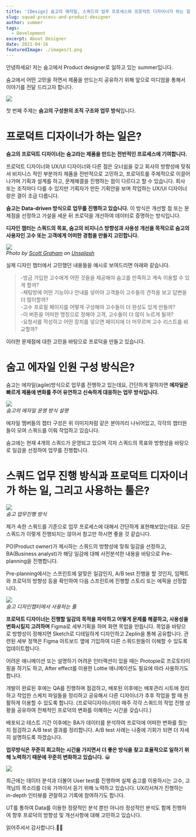 ```yaml
---
title: '[Design] 숨고의 애자일, 스쿼드의 업무 프로세스와 프로덕트 디자이너가 하는 일'
slug: squad-process-and-product-designer
author: summer
tags:
  - Development
excerpt: About Designer
date: 2021-04-16
featuredImage: ./images/1.png
---
```


안녕하세요! 저는 숨고에서 Product designer로 일하고 있는 summer입니다.

숨고에서 어떤 고민을 하면서 제품을 만드는지 공유하기 위해 앞으로 미디엄을 통해서 이야기를 전달 드리고자 합니다.

![](./images/1.jpeg)

첫 번째 주제는 **숨고의 구성원의 조직 구조와 업무 방식**입니다.

# 프로덕트 디자이너가 하는 일은?

**숨고의 프로덕트 디자이너는 숨고라는 제품을 만드는 전반적인 프로세스에 기여합니다.**

프로덕트 디자이너와 UX/UI 디자이너와 다른 점은 오너쉽을 갖고 회사의 방향성에 맞춰서 비지니스 적인 부분까지 제품을 전반적으로 고민하고, 프로덕트를 주체적으로 이끌어나가며 기획과 설계를 하고, 문제해결을 진행하는 점이 다르다고 할 수 있습니다. 회사 또는 조직마다 다를 수 있지만 기획자가 만든 기획안을 보며 작업하는 UX/UI 디자이너랑은 결이 조금 다릅니다.

**숨고는 Data-driven 방식으로 업무를 진행하고 있습니다.** 이 방식은 개선할 점 또는 문제점을 선정하고 가설을 세운 뒤 프로덕을 개선하여 데이터로 증명하는 방식입니다.

**디자인 챕터는 스쿼드의 목표, 숨고의 비지니스 방향성과 사용성 개선을 목적으로 숨고의 사용자인 고수 또는 고객에게 어떠한 경험을 만들지 고민합니다.**

![](./images/2.jpeg)  
_Photo by <u>[Scott Graham](https://unsplash.com/@homajob?utm_source=medium&utm_medium=referral)</u> on <u>[Unsplash](https://unsplash.com/?utm_source=medium&utm_medium=referral)</u>_

실제 디자인 챕터에서 고민했던 내용들을 예시로 보여드리면 아래와 같습니다.

> -방금 가입한 고수에게 어떤 것들을 제공해야 숨고를 만족하고 계속 이용할 수 있게 할까?<br> -채팅방에 어떤 기능이나 안내를 넣어야 고객들이 고수들의 견적을 보고 답변을 더 많이할까?<br>-고수 프로필 페이지를 어떻게 구성해야 고수들이 더 완성도 있게 만들까?<br>-이 버튼을 어떠한 명칭으로 정해야 고객, 고수들이 더 많이 누르게 될까?<br>-요청서를 작성하고 어떤 장치를 넣으면 페이지에 더 머무르며 고수 리스트를 비교할까?

이러한 문제점에 대한 고민을 바탕으로 프로덕을 만들고 있습니다.

# 숨고 에자일 인원 구성 방식은?

숨고는 에자일(agile)방식으로 업무를 진행하고 있는데요, 간단하게 말하자면 **에자일은 빠르게 제품에 변화를 주어 유연하고 신속하게 대응하는 업무 방식입니다.**

![](./images/3.jpeg)  
_숨고의 에자일 운영 방식 설명_

에자일 멤버들의 챕터 구성은 위 이미지처럼 같은 분야끼리 나뉘어있고, 각각의 챕터원들이 모여 스쿼드를 이뤄 작업하고 있습니다.

숨고에는 현재 4개의 스쿼드가 운영되고 있으며 각자 스쿼드의 목표와 방향성을 바탕으로 일감을 선정하여 업무를 진행합니다.

# 스쿼드 업무 진행 방식과 프로덕트 디자이너가 하는 일, 그리고 사용하는 툴은?

![](./images/4.jpeg)  
_숨고 업무진행 방식_

제가 속한 스쿼드를 기준으로 업무 프로세스에 대해서 간단하게 표현해보았는데요. 모든 스쿼드가 이렇게 진행되지는 않아서 참고만 하시면 좋을 것 같습니다.

PO(Product owner)가 제시하는 스쿼드의 방향성에 맞춰 일감을 선정하고, BA(Business analyst)가 해당 일감에 대해 사전분석한 내용을 바탕으로 Pre-planning을 진행합니다.

Pre-planning에서는 스프린트에 알맞은 일감인지, A/B test 진행을 할 것인지, 임팩트와 프로덕의 방향성 등을 확인하여 다음 스프린트에 진행할 스토리 또는 에픽을 선정합니다.

![](./images/5.jpeg)  
_숨고 디자인챕터에서 사용하는 툴_

**프로덕트 디자이너는 진행할 일감의 목적을 파악하고 어떻게 문제를 해결하고, 사용성을 변화시킬지 고려하며** Figma로 세부기획을 하며 화면 목업을 만듭니다. 목업을 바탕으로 방향성이 정해지면 Sketch로 디테일하게 디자인하고 Zeplin을 통해 공유합니다. 관련된 세부 정책은 Figma 아트보드 옆에 기입하여 다른 스쿼드원들이 이해할 수 있도록 업데이트합니다.

어려운 애니메이션 또는 설명하기 어려운 인터랙션이 있을 때는 Protopie로 프로토타이핑을 하기도 하고, After effect를 이용한 Lottie 애니메이션도 필요에 따라 사용하기도 합니다.

개발이 완료된 후에는 QA를 진행하며 점검하고, 배포된 이후에는 배포관리 시트에 정리하고 작업한 스케치 파일들을 정리하고 공유해서 다른 디자이너가 추후 작업을 할 때 원활하게 이용할 수 있도록 합니다. (프로덕디자이너끼리 매주 각각 스쿼드의 작업 진행 상황을 공유하여 전체적인 프로덕의 변화를 이해하는 시간을 갖습니다.)

배포되고 테스트 기간 이후에는 BA가 데이터를 분석하여 프로덕에 어떠한 변화를 줬는지 점검하고 A/B test 결과를 정리합니다. A/B test 사례는 나중에 기회가 되면 더 자세히 설명하도록 하겠습니다.

**업무방식은 꾸준히 회고하는 시간을 가지면서 더 좋은 방식을 찾고 효율적으로 일하기 위해 노력하기 때문에 꾸준히 변화하고 있습니다.** 😀

![](./images/6.jpeg)

최근에는 데이터 분석과 더불어 User test를 진행하며 실제 숨고를 이용하시는 고수, 고객님의 목소리를 더욱 가까이서 듣기 위해 노력하고 있습니다. UX리서쳐가 진행하는 in-depth 인터뷰를 관찰하고 기록에 참여하기도 합니다.

UT를 통하여 Data를 이용한 정량적인 분석 뿐만 아니라 정성적인 분석도 함께 진행하여 향후 프로덕의 방향성 및 개선사항에 대해 고민하고 있습니다.

읽어주셔서 감사합니다.🙇‍♀️
